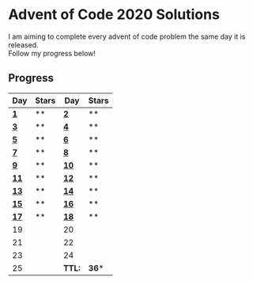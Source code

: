 # Advent of Code 2020 Solutions

I am aiming to complete every advent of code problem the same day it is released.  
Follow my progress below!  
  
## Progress
  
| Day | Stars | Day | Stars |
| ------ | ------ | ------ | ------ |
| **[1](https://github.com/mateom99/Advent-of-Code/tree/main/2020/Day%201)**   | ** | **[2](https://github.com/mateom99/Advent-of-Code/tree/main/2020/Day%202)**   | ** |
| **[3](https://github.com/mateom99/Advent-of-Code/tree/main/2020/Day%203)**   | ** | **[4](https://github.com/mateom99/Advent-of-Code/tree/main/2020/Day%204)**   | ** |
| **[5](https://github.com/mateom99/Advent-of-Code/tree/main/2020/Day%205)**   | ** | **[6](https://github.com/mateom99/Advent-of-Code/tree/main/2020/Day%205)**   | ** |
| **[7](https://github.com/mateom99/Advent-of-Code/tree/main/2020/Day%207)**   | ** | **[8](https://github.com/mateom99/Advent-of-Code/tree/main/2020/Day%208)**   | ** |
| **[9](https://github.com/mateom99/Advent-of-Code/tree/main/2020/Day%209)**   | ** | **[10](https://github.com/mateom99/Advent-of-Code/tree/main/2020/Day%2010)** | ** |
| **[11](https://github.com/mateom99/Advent-of-Code/tree/main/2020/Day%2011)** | ** | **[12](https://github.com/mateom99/Advent-of-Code/tree/main/2020/Day%2012)** | ** |
| **[13](https://github.com/mateom99/Advent-of-Code/tree/main/2020/Day%2013)** | ** | **[14](https://github.com/mateom99/Advent-of-Code/tree/main/2020/Day%2014)** | ** |
| **[15](https://github.com/mateom99/Advent-of-Code/tree/main/2020/Day%2015)** | ** | **[16](https://github.com/mateom99/Advent-of-Code/tree/main/2020/Day%2016)** | ** |
| **[17](https://github.com/mateom99/Advent-of-Code/tree/main/2020/Day%2017)** | ** | **[18](https://github.com/mateom99/Advent-of-Code/tree/main/2020/Day%2018)** | ** |
| 19                 |    | 20 |  |
| 21                 |    | 22 |  |
| 23                 |    | 24 |  |
| 25                 |    | **TTL:** | **36*** |